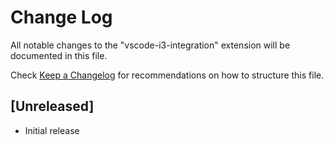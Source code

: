 # Change Log

All notable changes to the "vscode-i3-integration" extension will be documented in this file.

Check [Keep a Changelog](http://keepachangelog.com/) for recommendations on how to structure this file.

## [Unreleased]

- Initial release
